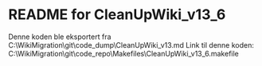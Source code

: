 # README for CleanUpWiki_v13_6
Denne koden ble eksportert fra C:\WikiMigration\git\code_dump\CleanUpWiki_v13.md
Link til denne koden: C:\WikiMigration\git\code_repo\Makefiles\CleanUpWiki_v13_6.makefile
